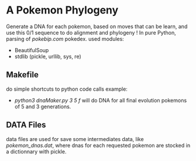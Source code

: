 # A Pokemon Phylogeny
Generate a DNA for each pokemon, based on moves that can be learn, and use this 0/1 sequence to do alignment and phylogeny !
In pure Python, parsing of _pokebip.com_ pokedex.
used modules:
- BeautifulSoup
- stdlib (pickle, urllib, sys, re)



## Makefile
do simple shortcuts to python code calls
example:
- *python3 dnaMaker.py 3 5 f* will do DNA for all final evolution pokemons of 5 and 3 generations.

## DATA Files
data files are used for save some intermediates data, like *pokemon\_dnas.dat*, where dnas for each requested pokemon are stocked in a dictionnary with pickle.



